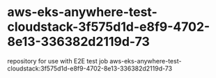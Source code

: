# aws-eks-anywhere-test-cloudstack-3f575d1d-e8f9-4702-8e13-336382d2119d-73
repository for use with E2E test job aws-eks-anywhere-test-cloudstack:3f575d1d-e8f9-4702-8e13-336382d2119d-73
